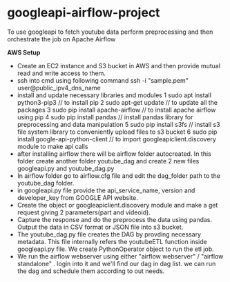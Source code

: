 # googleapi-airflow-project
To use googleapi to fetch youtube data perform preprocessing and then orchestrate the job on Apache Airflow

**AWS Setup**

* Create an EC2 instance and S3 bucket in AWS and then provide mutual read and write access to them.
* ssh into cmd using following command
    ssh -i "sample.pem" user@public_ipv4_dns_name
* install and update necessary libraries and modules
  1 sudo apt install python3-pip3 // to install pip
  2 sudo apt-get update // to update all the packages 
  3 sudo pip install apache-airflow // to install apache airflow using pip
  4 sudo pip install pandas // install pandas library for preprocessing and data manipulation
  5 sudo pip install s3fs // install s3 file system library to conveniently upload files to s3 bucket
  6 sudo pip install google-api-python-client // to import googleapiclient.discovery module to make api calls
* after installing airflow there will be airflow folder autocreated. In this folder create another folder youtube_dag and create 2 new files googleapi.py and youtube_dag.py
* In airflow folder go to airflow.cfg file and edit the dag_folder path to the youtube_dag folder.
* in googleapi.py file provide the api_service_name, version and developer_key from GOOGLE API website.
* Create the object or googleapiclient.discovery module and make a get request giving 2 parameters(part and videoid).
* Capture the response and do the preprocess the data using pandas. Output the data in CSV format or JSON file into s3 bucket.
* The youtube_dag.py file creates the DAG by provding necessary metadata. This file internally refers the youtubeETL function inside googleapi.py file. We create PythonOperator object to run the etl job.
* We run the airflow webserver using either "airflow webserver" / "airflow standalone" . login into it and we'll find our dag in dag list. we can run the dag and schedule them according to out needs.
  
